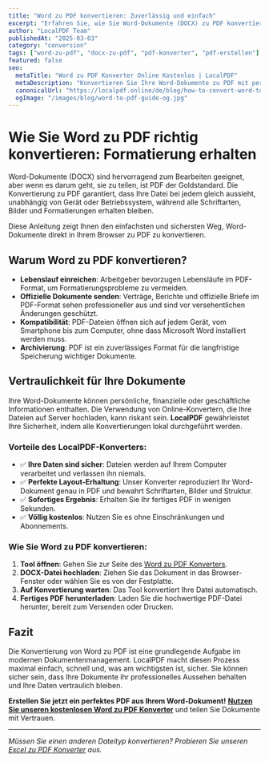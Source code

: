 ```yaml
---
title: "Word zu PDF konvertieren: Zuverlässig und einfach"
excerpt: "Erfahren Sie, wie Sie Word-Dokumente (DOCX) zu PDF konvertieren, um Formatierung, Schriftarten und Bilder zu erhalten. Unser Online-Konverter arbeitet lokal und gewährleistet die Sicherheit Ihrer Daten."
author: "LocalPDF Team"
publishedAt: "2025-03-03"
category: "conversion"
tags: ["word-zu-pdf", "docx-zu-pdf", "pdf-konverter", "pdf-erstellen"]
featured: false
seo:
  metaTitle: "Word zu PDF Konverter Online Kostenlos | LocalPDF"
  metaDescription: "Konvertieren Sie Ihre Word-Dokumente zu PDF mit perfekter Formatierungserhaltung. Kostenloser, schneller und sicherer Konverter, der in Ihrem Browser arbeitet."
  canonicalUrl: "https://localpdf.online/de/blog/how-to-convert-word-to-pdf"
  ogImage: "/images/blog/word-to-pdf-guide-og.jpg"
---
```


# Wie Sie Word zu PDF richtig konvertieren: Formatierung erhalten

Word-Dokumente (DOCX) sind hervorragend zum Bearbeiten geeignet, aber wenn es darum geht, sie zu teilen, ist PDF der Goldstandard. Die Konvertierung zu PDF garantiert, dass Ihre Datei bei jedem gleich aussieht, unabhängig von Gerät oder Betriebssystem, während alle Schriftarten, Bilder und Formatierungen erhalten bleiben.

Diese Anleitung zeigt Ihnen den einfachsten und sichersten Weg, Word-Dokumente direkt in Ihrem Browser zu PDF zu konvertieren.

## Warum Word zu PDF konvertieren?

- **Lebenslauf einreichen**: Arbeitgeber bevorzugen Lebensläufe im PDF-Format, um Formatierungsprobleme zu vermeiden.
- **Offizielle Dokumente senden**: Verträge, Berichte und offizielle Briefe im PDF-Format sehen professioneller aus und sind vor versehentlichen Änderungen geschützt.
- **Kompatibilität**: PDF-Dateien öffnen sich auf jedem Gerät, vom Smartphone bis zum Computer, ohne dass Microsoft Word installiert werden muss.
- **Archivierung**: PDF ist ein zuverlässiges Format für die langfristige Speicherung wichtiger Dokumente.

## Vertraulichkeit für Ihre Dokumente

Ihre Word-Dokumente können persönliche, finanzielle oder geschäftliche Informationen enthalten. Die Verwendung von Online-Konvertern, die Ihre Dateien auf Server hochladen, kann riskant sein. **LocalPDF** gewährleistet Ihre Sicherheit, indem alle Konvertierungen lokal durchgeführt werden.

### Vorteile des LocalPDF-Konverters:

- ✅ **Ihre Daten sind sicher**: Dateien werden auf Ihrem Computer verarbeitet und verlassen ihn niemals.
- ✅ **Perfekte Layout-Erhaltung**: Unser Konverter reproduziert Ihr Word-Dokument genau in PDF und bewahrt Schriftarten, Bilder und Struktur.
- ✅ **Sofortiges Ergebnis**: Erhalten Sie Ihr fertiges PDF in wenigen Sekunden.
- ✅ **Völlig kostenlos**: Nutzen Sie es ohne Einschränkungen und Abonnements.

### Wie Sie Word zu PDF konvertieren:

1. **Tool öffnen**: Gehen Sie zur Seite des [Word zu PDF Konverters](/de/word-to-pdf).
2. **DOCX-Datei hochladen**: Ziehen Sie das Dokument in das Browser-Fenster oder wählen Sie es von der Festplatte.
3. **Auf Konvertierung warten**: Das Tool konvertiert Ihre Datei automatisch.
4. **Fertiges PDF herunterladen**: Laden Sie die hochwertige PDF-Datei herunter, bereit zum Versenden oder Drucken.

## Fazit

Die Konvertierung von Word zu PDF ist eine grundlegende Aufgabe im modernen Dokumentenmanagement. LocalPDF macht diesen Prozess maximal einfach, schnell und, was am wichtigsten ist, sicher. Sie können sicher sein, dass Ihre Dokumente ihr professionelles Aussehen behalten und Ihre Daten vertraulich bleiben.

**Erstellen Sie jetzt ein perfektes PDF aus Ihrem Word-Dokument!** **[Nutzen Sie unseren kostenlosen Word zu PDF Konverter](/de/word-to-pdf)** und teilen Sie Dokumente mit Vertrauen.

---

*Müssen Sie einen anderen Dateityp konvertieren? Probieren Sie unseren [Excel zu PDF Konverter](/de/excel-to-pdf) aus.*